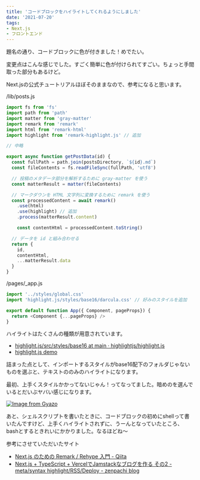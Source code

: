 ```yaml
---
title: 'コードブロックをハイライトしてくれるようにしました'
date: '2021-07-20'
tags: 
- Next.js
- フロントエンド
---
```


題名の通り、コードブロックに色が付きました！めでたい。

変更点はこんな感じでした。すごく簡単に色が付けられてすごい。ちょっと手間取った部分もあるけど。

Next.jsの公式チュートリアルほぼそのままなので、参考になると思います。

/lib/posts.js
```javascript
import fs from 'fs'
import path from 'path'
import matter from 'gray-matter'
import remark from 'remark'
import html from 'remark-html'
import highlight from 'remark-highlight.js' // 追加

// 中略

export async function getPostData(id) {
  const fullPath = path.join(postsDirectory, `${id}.md`)
  const fileContents = fs.readFileSync(fullPath, 'utf8')

  // 投稿のメタデータ部分を解析するために gray-matter を使う
  const matterResult = matter(fileContents)

  // マークダウンを HTML 文字列に変換するために remark を使う
  const processedContent = await remark()
    .use(html)
    .use(highlight) // 追加
    .process(matterResult.content)

    const contentHtml = processedContent.toString()

  // データを id と組み合わせる
  return {
    id,
    contentHtml,
    ...matterResult.data
  }
}
```

/pages/_app.js
```javascript
import '../styles/global.css'
import 'highlight.js/styles/base16/darcula.css' // 好みのスタイルを追加

export default function App({ Component, pageProps}) {
  return <Component {...pageProps} />
}
```

ハイライトはたくさんの種類が用意されています。

- [highlight.js/src/styles/base16 at main · highlightjs/highlight.js](https://github.com/highlightjs/highlight.js/tree/main/src/styles/base16)
- [highlight.js demo](https://highlightjs.org/static/demo/)

詰まった点として、インポートするスタイルがbase16配下のフォルダじゃないものを選ぶと、テキストののみのハイライトになります。

最初、上手くスタイルかかってないじゃん！ってなってました。暗めのを選んでいるとだいぶヤバい感じになります。

[![Image from Gyazo](https://i.gyazo.com/13acb85fb50662809f45b10a4355a58d.png)](https://gyazo.com/13acb85fb50662809f45b10a4355a58d)

あと、シェルスクリプトを書いたときに、コードブロックの初めにshellって書いたんですけど、上手くハイライトされずに、うーんとなっていたところ、bashとするときれいにかかりました。なるほどね～

参考にさせていただいたサイト

- [Next.js のための Remark / Rehype 入門 - Qiita](https://qiita.com/sankentou/items/f8eadb5722f3b39bbbf8#%E3%82%B7%E3%83%B3%E3%82%BF%E3%83%83%E3%82%AF%E3%82%B9%E3%83%8F%E3%82%A4%E3%83%A9%E3%82%A4%E3%83%88%E3%82%92%E3%81%A4%E3%81%91%E3%82%8B)
- [Next.js + TypeScript + VercelでJamstackなブログを作る その2 - meta/syntax highlight/RSS/Deploy - zenpachi blog](https://blog.zenpachi.dev/posts/nextjs-blog-02/)